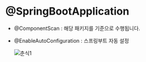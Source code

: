 # @SpringBootApplication
  - @ComponentScan : 해당 패키지를 기준으로 수행됩니다.
  - @EnableAutoConfiguration : 스프링부트 자동 설정

    ![춘식1](https://github.com/user-attachments/assets/87d7fe02-0c20-4f91-a853-8e2bfda2a388)
